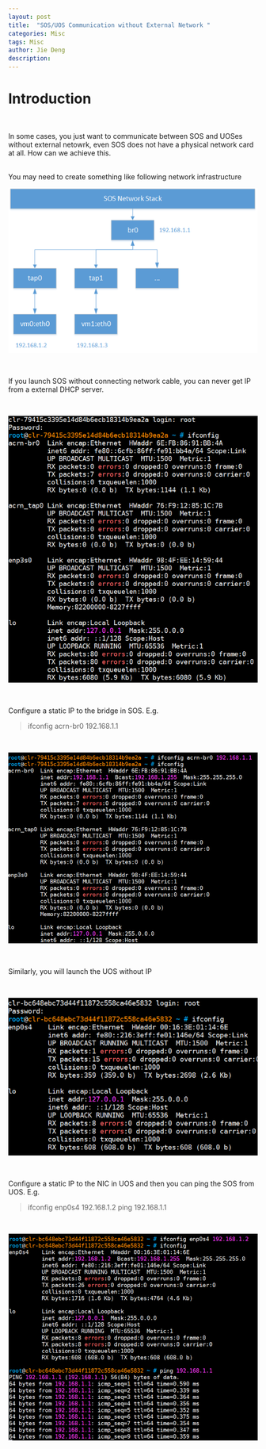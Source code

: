```yaml
---
layout: post
title:  "SOS/UOS Communication without External Network "
categories: Misc
tags: Misc
author: Jie Deng
description: 
---
```


# Introduction 
<br>

In some cases, you just want to communicate between SOS and UOSes without external netowrk, even SOS does not have a physical network card at all.
How can we achieve this.

<br>
You may need to create something like following network infrastructure
<br>

![architecture](/assets/images/acrn-interal-net/architecture.png)

<br>

If you launch SOS without connecting network cable, you can never get IP from a external DHCP server.

<br>

![no_net_sos](/assets/images/acrn-interal-net/no_net_sos.png)

<br>

Configure a static IP to the bridge in SOS. E.g.
> ifconfig acrn-br0 192.168.1.1

<br>

![configure_sos_ip](/assets/images/acrn-interal-net/configure_sos_ip.png)

<br>

Similarly, you will launch the UOS without IP

<br>

![no_net_uos](/assets/images/acrn-interal-net/no_net_uos.png)

<br>

Configure a static IP to the NIC in UOS and then you can ping the SOS from UOS. E.g.
> ifconfig enp0s4 192.168.1.2
> ping 192.168.1.1

<br>

![ping_uos_to_sos](/assets/images/acrn-interal-net/ping_uos_to_sos.png)
